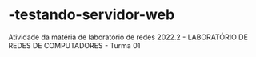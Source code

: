 # -testando-servidor-web
Atividade da matéria de laboratório de redes 2022.2 - LABORATÓRIO DE REDES DE COMPUTADORES - Turma 01
